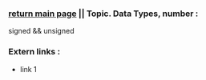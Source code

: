 ### [return main page](../../README.md) || Topic. Data Types, number :
signed && unsigned

### Extern links :
* link 1
